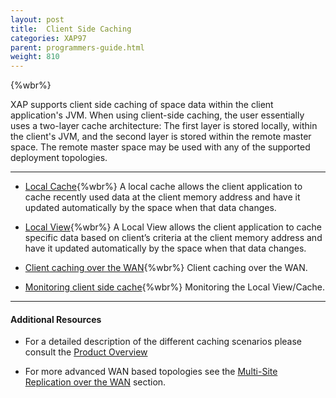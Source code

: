 ```yaml
---
layout: post
title:  Client Side Caching
categories: XAP97
parent: programmers-guide.html
weight: 810
---
```

{%wbr%}

XAP supports client side caching of space data within the client application's JVM. When using client-side caching, the user essentially uses a two-layer cache architecture: The first layer is stored locally, within the client's JVM, and the second layer is stored within the remote master space. The remote master space may be used with any of the supported deployment topologies.


<hr/>

- [Local Cache](./local-cache.html){%wbr%}
A local cache allows the client application to cache recently used data at the client memory address and have it updated automatically by the space when that data changes.

- [Local View](./local-view.html){%wbr%}
A Local View allows the client application to cache specific data based on client’s criteria at the client memory address and have it updated automatically by the space when that data changes.

- [Client caching over the WAN](./client-side-caching-over-the-wan.html){%wbr%}
Client caching over the WAN.

- [Monitoring client side cache](./monitoring-the-client-side-cache.html){%wbr%}
Monitoring the Local View/Cache.

<hr/>

#### Additional Resources

- For a detailed description of the different caching scenarios please consult the [Product Overview](/product_overview/caching-scenarios.html)

- For more advanced WAN based topologies see the [Multi-Site Replication over the WAN](./multi-site-replication-over-the-wan.html) section.



